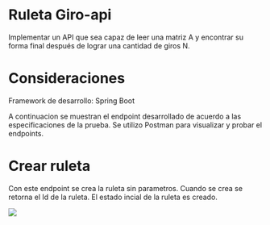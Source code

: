 # Ruleta Giro-api
Implementar un API que sea capaz de leer una matriz A y encontrar su forma final después de lograr una
cantidad de giros N.

# Consideraciones
Framework de desarrollo: Spring Boot

A continuacion se muestran el endpoint desarrollado de acuerdo a las especificaciones de la prueba. Se utilizo Postman
para visualizar y probar el endpoints.

# Crear ruleta
Con este endpoint se crea la ruleta sin parametros. Cuando se crea se retorna el Id de la ruleta. El estado incial de la ruleta es creado.

<p aling="center">
  <img src="https://github.com/oscarsalazar8913/ruleta-api/blob/master/imagenes/1.%20crearRuleta.jpg">
</p>
